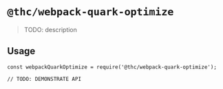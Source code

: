 # `@thc/webpack-quark-optimize`

> TODO: description

## Usage

```
const webpackQuarkOptimize = require('@thc/webpack-quark-optimize');

// TODO: DEMONSTRATE API
```
